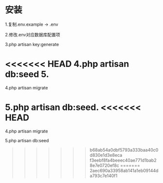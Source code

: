 # 安装
1.复制.env.example -> .env

2.修改.env对应数据库配置项

3.php artisan key:generate

<<<<<<< HEAD
4.php artisan db:seed
5.
=======
4.php artisan migrate

5.php artisan db:seed.
<<<<<<< HEAD
=======

4.php artisan migrate

5.php artisan db:seed


>>>>>>> b68ab54a0dbf5793a333baa40c0d830e1d3e8eca
>>>>>>> f3eebf8fa4beeec40ae771d1bab28e7e0720ef8c
=======
>>>>>>> 2aec690a33958ab141a1eb09144da793c7e140f1

